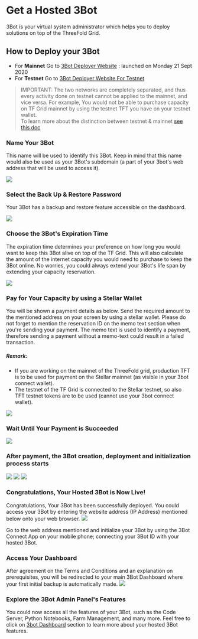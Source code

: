 # Get a Hosted 3Bot

3Bot is your virtual system administrator which helps you to deploy solutions on top of the ThreeFold Grid.

## How to Deploy your 3Bot

- For __Mainnet__ Go to [3Bot Deployer Website](https://deploy3bot.grid.tf) : launched on Monday 21 Sept 2020
- For __Testnet__ Go to [3Bot Deployer Website For Testnet](https://deploy3bot.testnet.grid.tf) 

> IMPORTANT: The two networks are completely separated, and thus every activity done on testnet cannot be applied to the mainnet, and vice versa. For example, You would not be able to purchase capacity on TF Grid mainnet by using the testnet TFT you have on your testnet wallet. <BR>
> To learn more about the distinction between testnet & mainnet [see this doc](mainnet_testnet)

### Name Your 3Bot

This name will be used to identify this 3Bot. Keep in mind that this name would also be used as your 3Bot's subdomain (a part of your 3bot's web address that will be used to access it).

![](./img/threebot_1_getname.png)

### Select the Back Up & Restore Password

Your 3Bot has a backup and restore feature accessible on the dashboard.

![](./img/threebot_1a_recovery_secret_key.png)

### Choose the 3Bot's Expiration Time

The expiration time determines your preference on how long you would want to keep this 3Bot alive on top of the TF Grid. This will also calculate the amount of the internet capacity you would need to purchase to keep the 3Bot online. No worries, you could always extend your 3Bot's life span by extending your capacity reservation. 

![](./img/threebot_2_expiry.png)

### Pay for Your Capacity by using a Stellar Wallet

You will be shown a payment details as below. Send the required amount to the mentioned address on your screen by using a stellar wallet. Please do not forget to mention the reservation ID on the memo text section when you're sending your payment. The memo text is used to identify a payment, therefore sending a payment without a memo-text could result in a failed transaction.

##### Remark: 

- If you are working on the mainnet of the ThreeFold grid, production TFT is to be used for payment on the Stellar mainnet (as visible in your 3bot connect wallet). 
- The testnet of the TF Grid is connected to the Stellar testnet, so also TFT testnet tokens are to be used (cannot use your 3bot connect wallet). 

![](./img/threebot_4_pay.png)

### Wait Until Your Payment is Succeeded

![](./img/threebot_5_process_payment.png)

### After payment, the 3Bot creation, deployment and initialization process starts

![](./img/threebot_6_3bot_setup.png)
![](./img/threebot_7_3bot_deploy.png)
![](./img/threebot_8_3bot_init.png)

### Congratulations, Your Hosted 3Bot is Now Live!

Congratulations, Your 3Bot has been successfully deployed. You could access your 3Bot by entering the website address (IP Address) mentioned below onto your web browser.
![](./img/threebot_9_deploy_success.png)

Go to the web address mentioned and initialize your 3Bot by using the 3Bot Connect App on your mobile phone; connecting your 3Bot ID with your hosted 3Bot.

### Access Your Dashboard

After agreement on the Terms and Conditions and an explanation on prerequisites, you will be redirected to your main 3Bot Dashboard where your first initial backup is automatically made.
![](./img/threebot_dashboard.png)

### Explore the 3Bot Admin Panel's Features

You could now access all the features of your 3Bot, such as the Code Server, Python Notebooks, Farm Management, and many more. Feel free to click on [3bot Dashboard](3bot_admin.md) section to learn more about your hosted 3Bot features.
